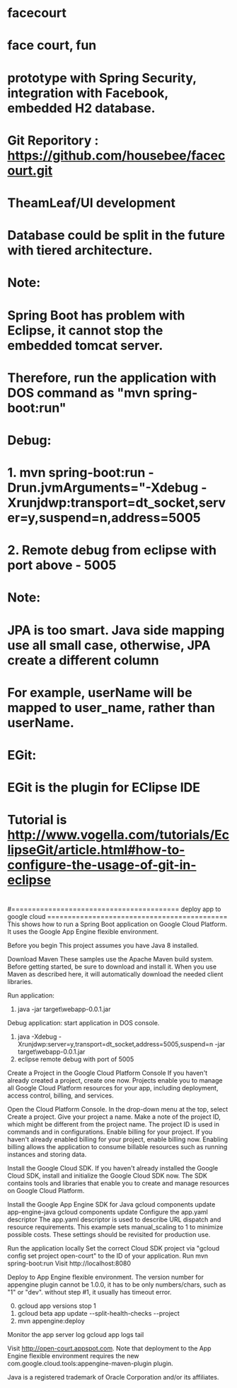 # facecourt
# face court, fun
#
# prototype with Spring Security, integration with Facebook, embedded H2 database.
# 
# Git Reporitory : https://github.com/housebee/facecourt.git
# 
# TheamLeaf/UI development
# Database could be split in the future with tiered architecture.
#  
#
# Note: 
#
# Spring Boot has problem with Eclipse, it cannot stop the embedded tomcat server.
# 
# Therefore, run the application with DOS command as "mvn spring-boot:run"
#
# Debug:
#   1. mvn spring-boot:run -Drun.jvmArguments="-Xdebug -Xrunjdwp:transport=dt_socket,server=y,suspend=n,address=5005
#   2. Remote debug from eclipse with port above - 5005
#
# Note:
#		JPA is too smart. Java side mapping use all small case, otherwise, JPA create a different column
#		For example, userName will be mapped to user_name, rather than userName.
#
#
# EGit: 
#		EGit is the plugin for EClipse IDE
#		Tutorial is http://www.vogella.com/tutorials/EclipseGit/article.html#how-to-configure-the-usage-of-git-in-eclipse
#



#========================================= deploy app to google cloud ============================================
This shows how to run a Spring Boot application on Google Cloud Platform. It uses the Google App Engine flexible environment.

Before you begin
This project assumes you have Java 8 installed.

Download Maven
These samples use the Apache Maven build system. Before getting started, be sure to download and install it. When you use Maven as described here, it will automatically download the needed client libraries.

Run application:
1. java -jar target\webapp-0.0.1.jar

Debug application:
start application in DOS console.
1. java -Xdebug -Xrunjdwp:server=y,transport=dt_socket,address=5005,suspend=n -jar target\webapp-0.0.1.jar
2. eclipse remote debug with port of 5005


Create a Project in the Google Cloud Platform Console
If you haven't already created a project, create one now. Projects enable you to manage all Google Cloud Platform resources for your app, including deployment, access control, billing, and services.

Open the Cloud Platform Console.
In the drop-down menu at the top, select Create a project.
Give your project a name.
Make a note of the project ID, which might be different from the project name. The project ID is used in commands and in configurations.
Enable billing for your project.
If you haven't already enabled billing for your project, enable billing now. Enabling billing allows the application to consume billable resources such as running instances and storing data.

Install the Google Cloud SDK.
If you haven't already installed the Google Cloud SDK, install and initialize the Google Cloud SDK now. The SDK contains tools and libraries that enable you to create and manage resources on Google Cloud Platform.

Install the Google App Engine SDK for Java
gcloud components update app-engine-java
gcloud components update
Configure the app.yaml descriptor
The app.yaml descriptor is used to describe URL dispatch and resource requirements. This example sets manual_scaling to 1 to minimize possible costs. These settings should be revisited for production use.

Run the application locally
Set the correct Cloud SDK project via "gcloud config set project open-court" to the ID of your application.
Run mvn spring-boot:run
Visit http://localhost:8080

Deploy to App Engine flexible environment. The version number for appengine plugin cannot be 1.0.0, it has to be only numbers/chars, such as "1" or "dev".
without step #1, it usually has timeout error.

0. gcloud app versions stop 1
1. gcloud beta app update --split-health-checks --project
2. mvn appengine:deploy

Monitor the app server log
gcloud app logs tail

Visit http://open-court.appspot.com.
Note that deployment to the App Engine flexible environment requires the new com.google.cloud.tools:appengine-maven-plugin plugin.

Java is a registered trademark of Oracle Corporation and/or its affiliates.


